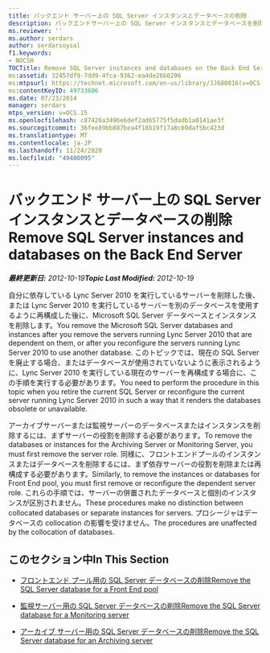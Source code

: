 ```yaml
---
title: バックエンド サーバー上の SQL Server インスタンスとデータベースの削除
description: バックエンドサーバー上の SQL Server インスタンスとデータベースを削除します。
ms.reviewer: ''
ms.author: serdars
author: serdarsoysal
f1.keywords:
- NOCSH
TOCTitle: Remove SQL Server instances and databases on the Back End Server
ms:assetid: 32457df9-7dd9-4fca-9362-ea4de26b0296
ms:mtpsurl: https://technet.microsoft.com/en-us/library/JJ688016(v=OCS.15)
ms:contentKeyID: 49733606
ms.date: 07/23/2014
manager: serdars
mtps_version: v=OCS.15
ms.openlocfilehash: c87426a3496e6def2ad65775f5dadb1a0141ae3f
ms.sourcegitcommit: 36fee89bb887bea4f18b19f17a8c69daf5bc423d
ms.translationtype: MT
ms.contentlocale: ja-JP
ms.lasthandoff: 11/24/2020
ms.locfileid: "49400095"
---
```

# <a name="remove-sql-server-instances-and-databases-on-the-back-end-server"></a><span data-ttu-id="94ddc-103">バックエンド サーバー上の SQL Server インスタンスとデータベースの削除</span><span class="sxs-lookup"><span data-stu-id="94ddc-103">Remove SQL Server instances and databases on the Back End Server</span></span>

<div data-xmlns="http://www.w3.org/1999/xhtml">

<div class="topic" data-xmlns="http://www.w3.org/1999/xhtml" data-msxsl="urn:schemas-microsoft-com:xslt" data-cs="https://msdn.microsoft.com/">

<div data-asp="https://msdn2.microsoft.com/asp">



</div>

<div id="mainSection">

<div id="mainBody"><span data-ttu-id="94ddc-104">

<span> </span></span><span class="sxs-lookup"><span data-stu-id="94ddc-104">

<span> </span></span></span>

<span data-ttu-id="94ddc-105">_**最終更新日:** 2012-10-19_</span><span class="sxs-lookup"><span data-stu-id="94ddc-105">_**Topic Last Modified:** 2012-10-19_</span></span>

<span data-ttu-id="94ddc-106">自分に依存している Lync Server 2010 を実行しているサーバーを削除した後、または Lync Server 2010 を実行しているサーバーを別のデータベースを使用するように再構成した後に、Microsoft SQL Server データベースとインスタンスを削除します。</span><span class="sxs-lookup"><span data-stu-id="94ddc-106">You remove the Microsoft SQL Server databases and instances after you remove the servers running Lync Server 2010 that are dependent on them, or after you reconfigure the servers running Lync Server 2010 to use another database.</span></span> <span data-ttu-id="94ddc-107">このトピックでは、現在の SQL Server を廃止する場合、またはデータベースが使用されていないように表示されるように、Lync Server 2010 を実行している現在のサーバーを再構成する場合に、この手順を実行する必要があります。</span><span class="sxs-lookup"><span data-stu-id="94ddc-107">You need to perform the procedure in this topic when you retire the current SQL Server or reconfigure the current server running Lync Server 2010 in such a way that it renders the databases obsolete or unavailable.</span></span>

<span data-ttu-id="94ddc-108">アーカイブサーバーまたは監視サーバーのデータベースまたはインスタンスを削除するには、まずサーバーの役割を削除する必要があります。</span><span class="sxs-lookup"><span data-stu-id="94ddc-108">To remove the databases or instances for the Archiving Server or Monitoring Server, you must first remove the server role.</span></span> <span data-ttu-id="94ddc-109">同様に、フロントエンドプールのインスタンスまたはデータベースを削除するには、まず依存サーバーの役割を削除または再構成する必要があります。</span><span class="sxs-lookup"><span data-stu-id="94ddc-109">Similarly, to remove the instances or databases for Front End pool, you must first remove or reconfigure the dependent server role.</span></span> <span data-ttu-id="94ddc-110">これらの手順では、サーバーの併置されたデータベースと個別のインスタンスが区別されません。</span><span class="sxs-lookup"><span data-stu-id="94ddc-110">These procedures make no distinction between collocated databases or separate instances for servers.</span></span> <span data-ttu-id="94ddc-111">プロシージャはデータベースの collocation の影響を受けません。</span><span class="sxs-lookup"><span data-stu-id="94ddc-111">The procedures are unaffected by the collocation of databases.</span></span>

<div>

## <a name="in-this-section"></a><span data-ttu-id="94ddc-112">このセクション中</span><span class="sxs-lookup"><span data-stu-id="94ddc-112">In This Section</span></span>

  - [<span data-ttu-id="94ddc-113">フロントエンド プール用の SQL Server データベースの削除</span><span class="sxs-lookup"><span data-stu-id="94ddc-113">Remove the SQL Server database for a Front End pool</span></span>](remove-the-sql-server-database-for-a-front-end-pool.md)

  - [<span data-ttu-id="94ddc-114">監視サーバー用の SQL Server データベースの削除</span><span class="sxs-lookup"><span data-stu-id="94ddc-114">Remove the SQL Server database for a Monitoring server</span></span>](remove-the-sql-server-database-for-a-monitoring-server.md)

  - [<span data-ttu-id="94ddc-115">アーカイブ サーバー用の SQL Server データベースの削除</span><span class="sxs-lookup"><span data-stu-id="94ddc-115">Remove the SQL Server database for an Archiving server</span></span>](remove-the-sql-server-database-for-an-archiving-server.md)

<span data-ttu-id="94ddc-116"></div>

</div>

<span> </span>

</div>

</div>

</span><span class="sxs-lookup"><span data-stu-id="94ddc-116"></div>

</div>

<span> </span>

</div>

</div>

</span></span></div>

